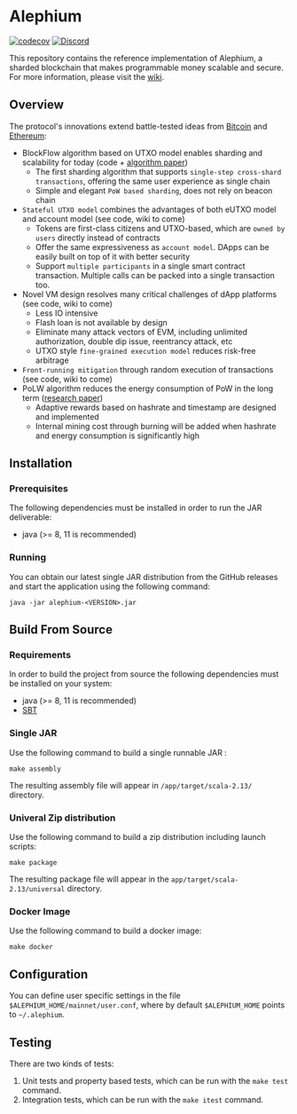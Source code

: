 Alephium
=========
[![codecov](https://codecov.io/gh/polarker/alephium/branch/master/graph/badge.svg?token=TAMKL8CWO3)](https://codecov.io/gh/polarker/alephium)
[![Discord](https://badgen.net/badge/icon/discord?icon=discord&label)](https://discord.gg/4BEUkc9zpA)

This repository contains the reference implementation of Alephium, a sharded
blockchain that makes programmable money scalable and secure. For more information, please visit the [wiki](https://github.com/alephium/alephium/wiki).

## Overview

The protocol's innovations extend battle-tested ideas from [Bitcoin](https://bitcoin.org/bitcoin.pdf) and [Ethereum](https://ethereum.org/en/whitepaper/):

* BlockFlow algorithm based on UTXO model enables sharding and scalability for today (code + [algorithm paper](https://github.com/alephium/research/blob/master/alephium.pdf))
  * The first sharding algorithm that supports `single-step cross-shard transactions`, offering the same user experience as single chain
  * Simple and elegant `PoW based sharding`, does not rely on beacon chain
* `Stateful UTXO model` combines the advantages of both eUTXO model and account model (see code, wiki to come)
  * Tokens are first-class citizens and UTXO-based, which are `owned by users` directly instead of contracts
  * Offer the same expressiveness as `account model`. DApps can be easily built on top of it with better security
  * Support `multiple participants` in a single smart contract transaction. Multiple calls can be packed into a single transaction too.
* Novel VM design resolves many critical challenges of dApp platforms (see code, wiki to come)
  * Less IO intensive
  * Flash loan is not available by design
  * Eliminate many attack vectors of EVM, including unlimited authorization, double dip issue, reentrancy attack, etc
  * UTXO style `fine-grained execution model` reduces risk-free arbitrage
* `Front-running mitigation` through random execution of transactions (see code, wiki to come)
* PoLW algorithm reduces the energy consumption of PoW in the long term ([research paper](https://github.com/alephium/research/blob/master/polw.pdf))
  * Adaptive rewards based on hashrate and timestamp are designed and implemented
  * Internal mining cost through burning will be added when hashrate and energy consumption is significantly high

## Installation

### Prerequisites

The following dependencies must be installed in order to run the JAR deliverable:

- java (>= 8, 11 is recommended)

### Running

You can obtain our latest single JAR distribution from the GitHub releases and start the application using the following command:

    java -jar alephium-<VERSION>.jar

## Build From Source

### Requirements

In order to build the project from source the following dependencies must be installed on your system:
- java (>= 8, 11 is recommended)
- [SBT](https://docs.scala-lang.org/getting-started/sbt-track/getting-started-with-scala-and-sbt-on-the-command-line.html)

### Single JAR

Use the following command to build a single runnable JAR :
  
    make assembly

The resulting assembly file will appear in `/app/target/scala-2.13/` directory.

### Univeral Zip distribution

Use the following command to build a zip distribution including launch scripts:

    make package

The resulting package file will appear in the `app/target/scala-2.13/universal` directory.

### Docker Image

Use the following command to build a docker image:

    make docker

## Configuration

You can define user specific settings in the file `$ALEPHIUM_HOME/mainnet/user.conf`, where by default `$ALEPHIUM_HOME` points to `~/.alephium`.

## Testing

There are two kinds of tests:

1) Unit tests and property based tests, which can be run with the `make test` command.
2) Integration tests, which can be run with the `make itest` command.
